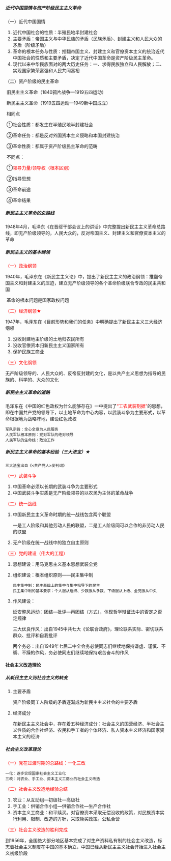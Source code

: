 ##### 近代中国国情与资产阶级民主主义革命

（一）近代中国国情

1. 近代中国社会的性质：半殖民地半封建社会
2. 主要矛盾：帝国主义与中华民族的矛盾（民族矛盾）、封建主义和人民大众的矛盾（阶级矛盾）
3. 革命的根本任务与性质：推翻帝国主义、封建主义和官僚资本主义的统治近代中国社会的性质和主要矛盾，决定了近代中国革命是资产阶级民主革命。
4. 现代以来中华民族面对的两大历史任务：一、求得民族独立和人民解放；二、实现国家繁荣富强和人民共同富裕

（二）资产阶级的民主革命

​	旧民主主义革命（1840鸦片战争—1919五四运动）

​	新民主主义革命（1919五四运动—1949新中国成立）

​	相同点

​	①社会性质：都发生在半殖民地半封建社会

​	②革命任务：都是反对外国资本主义侵略和本国封建统治

​	③革命性质：都属于资产阶级民主革命的范畴

​	不同点：

​	①<font color="red">领导力量/领导权（根本区别）</font>

​	②指导思想

​	③革命前途

​	④革命结果

##### 新民主主义革命的总路线

​	1948年4月，毛泽东《在晋绥干部会议上的讲话》中完整提出新民主主义革命总路线，即无产阶级领导的，人民大众的，反对帝国主义、封建主义和官僚资本主义的革命

##### 新民主主义的基本纲领

<font color="red">（一）政治纲领</font>

​	1940年，毛泽东在《新民主主义论》中，提出了新民主主义的政治纲领：推翻帝国主义和封建主义的压迫，建立无产阶级领导的各个革命阶级联合专政的民主共和国

​	革命的根本问题是国家政权问题

<font color="red">（二）经济纲领★</font>

​	1947年，毛泽东在《目前形势和我们的任务》中明确提出了新民主主义三大经济纲领

1. 没收封建地主阶级的土地归农民所有
2. 没收官僚资本归新民主主义国家所有
3. 保护民族工商业

<font color="red">（三）文化纲领</font>

​	无产阶级领导的、人民大众的、反帝反封建的文化，是以共产主义思想为指导的民族的、科学的、大众的文化

##### 新民主主义革命的道路

​	毛泽东在《中国的红色政权为什么能够存在》一中提出了<font color="red">“工农武装割据”</font>的思想，即在中国共产党的领导下，以土地革命为中心内容，以武装斗争为主要形式，以革命根据地为战略阵地，建设红色政权

```
军队宗旨：全心全意为人民服务
人民军队根本原则：党对军队的绝对领导
人民军队的生命线：政治工作
```

##### 新民主主义革命的基本经验（三大法宝）★

```
三大法宝出自《<共产党人>发刊词》
```

<font color="red">（一）武装斗争</font>

1. 中国革命必须以长期的武装斗争为主要形式
2. 中国武装斗争实质是无产阶级领导的以农民为主体的革命战争

<font color="red">（二）统一战线</font>

1. 中国新民主主义革命时期的统一战线包含两个联盟

   一是工人阶级和其他劳动人民的联盟，二是工人阶级同可以合作的非劳动人民的联盟

2. 无产阶级在统一战线中的独立自主原则

<font color="red">（三）党的建设（伟大的工程）</font>

1. 思想建设：用马克思主义基本思想武装全党

2. 组织建设：根本组织原则——民主集中制

   ```
   民主集中制：民主基础上的集中与集中指导下的民主
   民主集中制的基本要求：个人服从组织、少数服从多数、下级服从上级、全党服从中央
   ```

3. 作风建设：

   延安整风运动：团结—批评—再团结（方式），体现哲学辩证法中的否定之否定规律

   三大优良作风：出自1945中共七大《论联合政府》，理论联系实际、密切联系群众、批评和自我批评

   两个务必：出自1949年七届二中全会务必使同志们继续地保持谦虚、谨慎、不骄、不躁的作风，务必使同志们继续地保持艰苦奋斗的作风

#### 社会主义改造理论

##### 从新民主主义到社会主义的转变

1. 主要矛盾

   资产阶级同工人阶级的矛盾逐渐成为新民主主义社会的主要矛盾

2. 经济成分

   在新民主主义社会中，存在着五种经济成分：社会主义的国营经济、半社会主义性质的合作社经济、农民和手工者的个体经济、私人资本主义经济和国家资本主义的经济

##### 社会主义改革理论

<font color="red">（一）党在过渡时期的总路线：一化三改</font>

```
一化：逐步实现国家社会主义工业化
三改：对农业、手工业、资本主义工商业的社会主义改造
```

<font color="red">（二）社会主义改造地经验总结</font>

1. 农业：从互助组—初级社—高级社
2. 手工业：供销合作小组—供销合作社—生产合作社
3. 资本主义工商业：和平赎买。对官僚资本采取无偿没收的政策，对民族资本实行利用、限制、改造的方针，采取赎买政策。公私合营

<font color="red">（三）社会主义改造的胜利完成</font>

​	到1956年，全国绝大部分地区基本完成了对生产资料私有制的社会主义改造，标志着社会主义制度在中国的基本确立，中国已经从新民主主义社会开始进入社会主义初级阶段